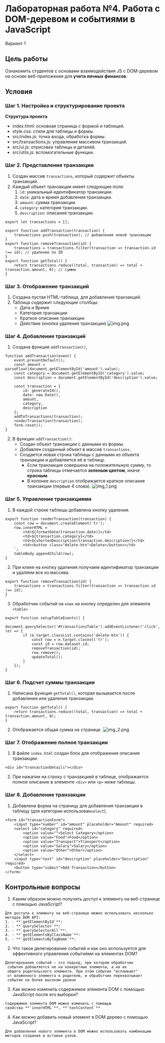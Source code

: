 # Лабораторная работа №4. Работа с DOM-деревом и событиями в JavaScript

Вариант 1

## Цель работы

Ознакомить студентов с основами взаимодействия JS с DOM-деревом 
на основе веб-приложения для **учета личных финансов**.

## Условия

### Шаг 1. Настройка и структурирование проекта
 **Структура проекта**

- index.html: основная страница с формой и таблицей.
- style.css: стили для таблицы и формы.
- src/index.js: точка входа, обработка формы.
- src/transactions.js: управление массивом транзакций.
- src/ui.js: отрисовка таблицы и деталей.
- src/utils.js: вспомогательные функции.

### Шаг 2. Представление транзакции

1. Создан массив `transactions`, который содержит объекты транзакций.
2. Каждый объект транзакции имеет следующие поля:
    1. `id`: уникальный идентификатор транзакции.
    2. `date`: дата и время добавления транзакции.
    3. `amount`: сумма транзакции.
    4. `category`: категория транзакции.
    5. `description`: описание транзакции.
```
export let transactions = []; 

export function addTransaction(transaction) {
    transactions.push(transaction); // добавление новой транзакции
}
export function removeTransaction(id) {
    transactions = transactions.filter(transaction => transaction.id !== id); // удаление по ID
}
export function getTotal() {
    return transactions.reduce((total, transaction) => total + transaction.amount, 0); // сумма
}
```

### Шаг 3. Отображение транзакций

1. Создана пустая HTML-таблица, для добавления транзакций.
2. Таблица содержит следующие столбцы:
    - Дата и Время
    - Категория транзакции
    - Краткое описание транзакции
    - Действие (кнопка удаления транзакции)
![img.png](img.png)
### Шаг 4. Добавление транзакций

1. Создана функция `addTransaction()`,
```
function addTransaction(event) {
    event.preventDefault();
    const amount = parseFloat(document.getElementById('amount').value);
    const category = document.getElementById('category').value;
    const description = document.getElementById('description').value;

    const transaction = {
        id: generateId(),
        date: new Date(),
        amount,
        category,
        description
    };
    addToTransactions(transaction);
    renderTransaction(transaction);
    form.reset();
}
```
2. В функции `addTransaction()`:
    - Создан объект транзакции с данными из формы.
    - Добавлен созданный объект в массив `transactions`.
    - Создается новая строка таблицы с данными из объекта транзакции
   и добавляется её в таблицу.
        - Если транзакция совершена на положительную сумму, то строка таблицы отмечается **зеленым цветом**, иначе **красным**.
        - В колонке `description` отображается краткое описание транзакции (первые 4 слова).
![img_1.png](img_1.png)
### Шаг 5. Управление транзакциями

1. В каждой строке таблицы добавлена кнопку удаления.
```
export function renderTransaction(transaction) {
    const row = document.createElement('tr');
    row.innerHTML = `
        <td>${formatDate(transaction.date)}</td>
        <td>${transaction.category}</td>
        <td>${shortenDescription(transaction.description)}</td>
        <td><button class="delete-btn">Delete</button></td> 
    `;
    tableBody.appendChild(row);
}
```
2. При клике на кнопку удаления получаем идентификатор транзакции и удаляем все из массива.
```
export function removeTransaction(id) {
    transactions = transactions.filter(transaction => transaction.id !== id); 
}
```
3. Обработчик событий на `клик` на кнопку определен для элемента `<table>`
```
export function setupTableEvents() {
    document.querySelector('#transactionsTable').addEventListener('click', (e) => {
        if (e.target.classList.contains('delete-btn')) { 
            const row = e.target.closest('tr'); 
            const id = row.dataset.id; 
            removeTransaction(id);  
            row.remove();  
            updateTotal();  
        }
    });
}
```

### Шаг 6. Подсчет суммы транзакции

1. Написана функция `getTotal()`, которая вызывается после добавления или удаления транзакции.
```
export function getTotal() {
    return transactions.reduce((total, transaction) => total + transaction.amount, 0);
}
```
2. Отображается общая сумма на странице.
![img_2.png](img_2.png)
### Шаг 7. Отображение полное транзакции

1. В файле `index.html` создан блок для отображения описания транзакции.
```
<div id="transactionDetails"></div>
```
2. При нажатии на строку с транзакцией в таблице, отображается полное описание в элементе `<div>` или `<p>` ниже таблицы.

### Шаг 8. Добавление транзакции

1. Добавлена форма на страницу для добавления транзакции в таблицу (для категории использован`select`).
```
<form id="transactionForm">
    <input type="number" id="amount" placeholder="Amount" required>
    <select id="category" required>  
        <option value="">Select Category</option>
        <option value="Food">Food</option>
        <option value="Transport">Transport</option>
        <option value="Salary">Salary</option>
        <option value="Other">Other</option>
    </select>
    <input type="text" id="description" placeholder="Description" required>
    <button type="submit">Add Transaction</button>
</form>
```

## Контрольные вопросы

1. Каким образом можно получить доступ к элементу на веб-странице с помощью JavaScript?
```
Для доступа к элементу на веб-странице можно использовать несколько методов DOM API:
1. - **`getElementById`**:
2. - **`querySelector`**:
3. - **`querySelectorAll`**:
4. - **`getElementsByClassName`**:
5. - **`getElementsByTagName`**:

```
2. Что такое делегирование событий и как оно используется для эффективного управления событиями на элементах DOM?
```
Делегирование событий — это подход, при котором обработчик
 события добавляется не на конкретные элементы, а на их 
 общего родительского элемента. При этом событие "всплывает"
 от вложенного элемента к родителю, и обработчик перехватывает 
 событие на более высоком уровне

```
3. Как можно изменить содержимое элемента DOM с помощью JavaScript после его выборки?
```
Содержимое элемента DOM можно изменить с помощью 
свойства **`innerHTML`**, **`textContent`** 

```
4. Как можно добавить новый элемент в DOM дерево с помощью JavaScript?
```
Для добавления нового элемента в DOM можно использовать комбинацию методов создания и вставки узлов.

```